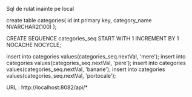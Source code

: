 Sql de rulat inainte pe local

create table categories(
id int primary key,
category_name NVARCHAR2(100)
);


CREATE SEQUENCE categories_seq
START WITH     1
INCREMENT BY   1
NOCACHE
NOCYCLE;

insert into categories values(categories_seq.nextVal, 'mere');
insert into categories values(categories_seq.nextVal, 'pere');
insert into categories values(categories_seq.nextVal, 'banane');
insert into categories values(categories_seq.nextVal, 'portocale');

URL : http://localhost:8082/api/*